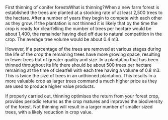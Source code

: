 First thinning of conifer forestsWhat is thinning?When a new farm forest is established the trees are planted at a stocking rate of at least 2,500 trees to the hectare. After a number of years they begin to compete with each other as they grow. If the plantation is not thinned it is likely that by the time the crop is ready for clearfelling the number of trees per hectare would be about 1,400, the remainder having died off due to natural competition in the crop. The average tree volume would be about 0.4 m3.

However, if a percentage of the trees are removed at various stages during the life of the crop the remaining trees have more growing space, resulting in fewer trees but of greater quality and size. In a plantation that has been thinned throughout its life there should be about 500 trees per hectare remaining at the time of clearfell with each tree having a volume of 0.8 m3. This is twice the size of trees in an unthinned plantation. This results in a more valuable crop as larger trees command a much higher price as they are used to produce higher value products.

If properly carried out, thinning optimises the return from your forest crop, provides periodic returns as the crop matures and improves the biodiversity of the forest. Not thinning will result in a larger number of smaller sized trees, with a likely reduction in crop value.
